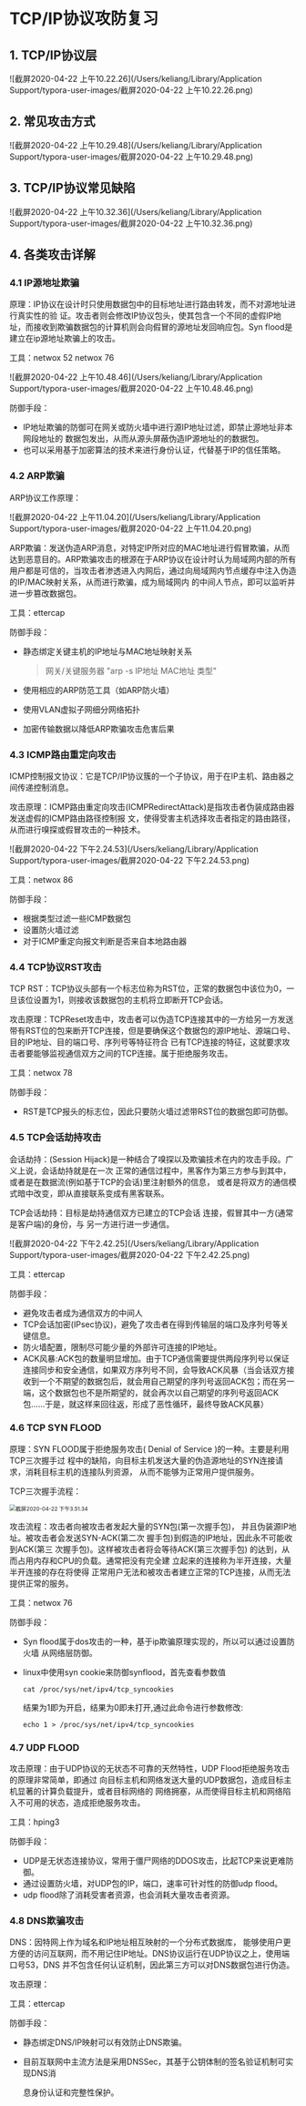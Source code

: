 # TCP/IP协议攻防复习

## 1. TCP/IP协议层

![截屏2020-04-22 上午10.22.26](/Users/keliang/Library/Application Support/typora-user-images/截屏2020-04-22 上午10.22.26.png)

##  2. 常见攻击方式

![截屏2020-04-22 上午10.29.48](/Users/keliang/Library/Application Support/typora-user-images/截屏2020-04-22 上午10.29.48.png)

## 3. TCP/IP协议常见缺陷

![截屏2020-04-22 上午10.32.36](/Users/keliang/Library/Application Support/typora-user-images/截屏2020-04-22 上午10.32.36.png)

## 4. 各类攻击详解

### 4.1 IP源地址欺骗

原理：IP协议在设计时只使用数据包中的目标地址进行路由转发，而不对源地址进行真实性的验 证。攻击者则会修改IP协议包头，使其包含一个不同的虚假IP地址，而接收到欺骗数据包的计算机则会向假冒的源地址发回响应包。Syn flood是建立在ip源地址欺骗上的攻击。

工具：netwox 52     netwox 76

![截屏2020-04-22 上午10.48.46](/Users/keliang/Library/Application Support/typora-user-images/截屏2020-04-22 上午10.48.46.png)

防御手段：

- IP地址欺骗的防御可在网关或防火墙中进行源IP地址过滤，即禁止源地址非本网段地址的 数据包发出，从而从源头屏蔽伪造IP源地址的的数据包。
- 也可以采用基于加密算法的技术来进行身份认证，代替基于IP的信任策略。

### 4.2 ARP欺骗

ARP协议工作原理：

![截屏2020-04-22 上午11.04.20](/Users/keliang/Library/Application Support/typora-user-images/截屏2020-04-22 上午11.04.20.png)

ARP欺骗：发送伪造ARP消息，对特定IP所对应的MAC地址进行假冒欺骗，从而达到恶意目的。ARP欺骗攻击的根源在于ARP协议在设计时认为局域网内部的所有用户都是可信的，当攻击者渗透进入内网后，通过向局域网内节点缓存中注入伪造的IP/MAC映射关系，从而进行欺骗，成为局域网内 的中间人节点，即可以监听并进一步篡改数据包。

工具：ettercap

防御手段：

- 静态绑定关键主机的IP地址与MAC地址映射关系

  > 网关/关键服务器
  >  "arp -s IP地址 MAC地址 类型"

- 使用相应的ARP防范工具（如ARP防火墙）
- 使用VLAN虚拟子网细分网络拓扑
- 加密传输数据以降低ARP欺骗攻击危害后果

### 4.3 ICMP路由重定向攻击

ICMP控制报文协议：它是TCP/IP协议簇的一个子协议，用于在IP主机、路由器之间传递控制消息。

攻击原理：ICMP路由重定向攻击(ICMPRedirectAttack)是指攻击者伪装成路由器发送虚假的ICMP路由路径控制报 文，使得受害主机选择攻击者指定的路由路径，从而进行嗅探或假冒攻击的一种技术。

![截屏2020-04-22 下午2.24.53](/Users/keliang/Library/Application Support/typora-user-images/截屏2020-04-22 下午2.24.53.png)

工具：netwox 86

防御手段：

- 根据类型过滤一些ICMP数据包
- 设置防火墙过滤
- 对于ICMP重定向报文判断是否来自本地路由器

### 4.4 TCP协议RST攻击

TCP RST：TCP协议头部有一个标志位称为RST位，正常的数据包中该位为0，一旦该位设置为1，则接收该数据包的主机将立即断开TCP会话。

攻击原理：TCPReset攻击中，攻击者可以伪造TCP连接其中的一方给另一方发送带有RST位的包来断开TCP连接，但是要确保这个数据包的源IP地址、源端口号、目的IP地址、目的端口号、序列号等特征符合 已有TCP连接的特征，这就要求攻击者要能够监视通信双方之间的TCP连接。属于拒绝服务攻击。

工具：netwox 78

防御手段：

- RST是TCP报头的标志位，因此只要防火墙过滤带RST位的数据包即可防御。

### 4.5 TCP会话劫持攻击

会话劫持：(Session Hijack)是一种结合了嗅探以及欺骗技术在内的攻击手段。广义上说，会话劫持就是在一次 正常的通信过程中，黑客作为第三方参与到其中，或者是在数据流(例如基于TCP的会话)里注射额外的信息， 或者是将双方的通信模式暗中改变，即从直接联系变成有黑客联系。

TCP会话劫持：目标是劫持通信双方已建立的TCP会话 连接，假冒其中一方(通常是客户端)的身份，与 另一方进行进一步通信。

![截屏2020-04-22 下午2.42.25](/Users/keliang/Library/Application Support/typora-user-images/截屏2020-04-22 下午2.42.25.png)

工具：ettercap

防御手段：

- 避免攻击者成为通信双方的中间人
- TCP会话加密(IPsec协议)，避免了攻击者在得到传输层的端口及序列号等关键信息。
- 防火墙配置，限制尽可能少量的外部许可连接的IP地址。
- ACK风暴:ACK包的数量明显增加。由于TCP通信需要提供两段序列号以保证连接同步和安全通信，如果双方序列号不同，会导致ACK风暴（当会话双方接收到一个不期望的数据包后，就会用自己期望的序列号返回ACK包；而在另一端，这个数据包也不是所期望的，就会再次以自己期望的序列号返回ACK包……于是，就这样来回往返，形成了恶性循环，最终导致ACK风暴）

### 4.6 TCP SYN FLOOD

原理：SYN FLOOD属于拒绝服务攻击( Denial of Service )的一种。主要是利用TCP三次握手过 程中的缺陷，向目标主机发送大量的伪造源地址的SYN连接请求，消耗目标主机的连接队列资源， 从而不能够为正常用户提供服务。

TCP三次握手流程：

<img src="/Users/keliang/Library/Application Support/typora-user-images/截屏2020-04-22 下午3.51.34.png" alt="截屏2020-04-22 下午3.51.34" style="zoom:67%;" />

攻击流程：攻击者向被攻击者发起大量的SYN包(第一次握手包)， 并且伪装源IP地址。被攻击者会发送SYN-ACK(第二次 握手包)到假造的IP地址，因此永不可能收到ACK(第三 次握手包)。这样被攻击者将会等待ACK(第三次握手包) 的达到，从而占用内存和CPU的负载。通常把没有完全建 立起来的连接称为半开连接，大量半开连接的存在将使得 正常用户无法和被攻击者建立正常的TCP连接，从而无法提供正常的服务。

工具：netwox 76

防御手段：

- Syn flood属于dos攻击的一种，基于ip欺骗原理实现的，所以可以通过设置防火墙 从网络层防御。

- linux中使用syn cookie来防御synflood，首先查看参数值 

  ```shell
  cat /proc/sys/net/ipv4/tcp_syncookies 
  ```

  结果为1即为开启，结果为0即未打开,通过此命令进行参数修改: 

  ```shell
  echo 1 > /proc/sys/net/ipv4/tcp_syncookies
  ```

### 4.7 UDP FLOOD

攻击原理：由于UDP协议的无状态不可靠的天然特性，UDP Flood拒绝服务攻击的原理非常简单，即通过 向目标主机和网络发送大量的UDP数据包，造成目标主机显著的计算负载提升，或者目标网络的 网络拥塞，从而使得目标主机和网络陷入不可用的状态，造成拒绝服务攻击。

工具：hping3

防御手段：

- UDP是无状态连接协议，常用于僵尸网络的DDOS攻击，比起TCP来说更难防御。
- 通过设置防火墙，对UDP包的IP，端口，速率可针对性的防御udp flood。
- udp flood除了消耗受害者资源，也会消耗大量攻击者资源。

### 4.8 DNS欺骗攻击

DNS：因特网上作为域名和IP地址相互映射的一个分布式数据库， 能够使用户更方便的访问互联网，而不用记住IP地址。DNS协议运行在UDP协议之上，使用端口号53，DNS 并不包含任何认证机制，因此第三方可以对DNS数据包进行伪造。

攻击原理：

工具：ettercap

防御手段：

- 静态绑定DNS/IP映射可以有效防止DNS欺骗。

- 目前互联网中主流方法是采用DNSSec，其基于公钥体制的签名验证机制可实现DNS消

  息身份认证和完整性保护。